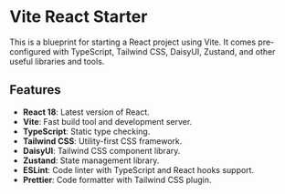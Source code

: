 # Vite React Starter

This is a blueprint for starting a React project using Vite. It comes pre-configured with TypeScript, Tailwind CSS, DaisyUI, Zustand, and other useful libraries and tools.

## Features

- **React 18**: Latest version of React.
- **Vite**: Fast build tool and development server.
- **TypeScript**: Static type checking.
- **Tailwind CSS**: Utility-first CSS framework.
- **DaisyUI**: Tailwind CSS component library.
- **Zustand**: State management library.
- **ESLint**: Code linter with TypeScript and React hooks support.
- **Prettier**: Code formatter with Tailwind CSS plugin.
